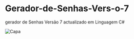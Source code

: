 # Gerador-de-Senhas-Vers-o-7
gerador de Senhas Versão 7 actualizado em Linguagem C# 

![Capa](https://github.com/user-attachments/assets/e59ef9f8-8dec-4be9-920f-c224133b95cc)
